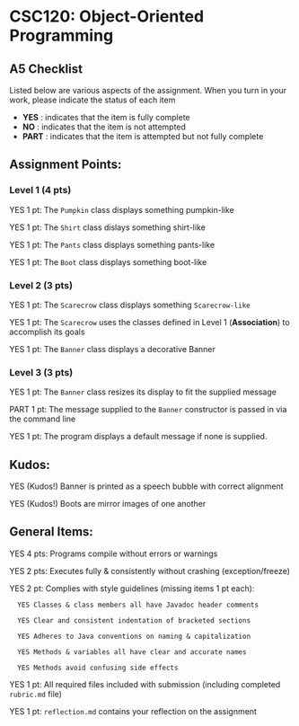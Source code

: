 # CSC120: Object-Oriented Programming
## A5 Checklist

Listed below are various aspects of the assignment.  When you turn in your work, please indicate the status of each item

- **YES** : indicates that the item is fully complete
- **NO** : indicates that the item is not attempted
- **PART** : indicates that the item is attempted but not fully complete


## Assignment Points:

### Level 1 (4 pts)

YES 1 pt: The `Pumpkin` class displays something pumpkin-like

YES 1 pt: The `Shirt` class dislays something shirt-like

YES 1 pt: The `Pants` class displays something pants-like

YES 1 pt: The `Boot` class displays something boot-like

### Level 2 (3 pts)

YES 1 pt: The `Scarecrow` class displays something `Scarecrow-like`

YES 1 pt: The `Scarecrow` uses the classes defined in Level 1 (**Association**) to accomplish its goals

YES 1 pt: The `Banner` class displays a decorative Banner

### Level 3 (3 pts)

YES 1 pt: The `Banner` class resizes its display to fit the supplied message

PART 1 pt: The message supplied to the `Banner` constructor is passed in via the command line

YES 1 pt: The program displays a default message if none is supplied.

## Kudos:

YES (Kudos!) Banner is printed as a speech bubble with correct alignment

YES (Kudos!) Boots are mirror images of one another



## General Items:

YES 4 pts: Programs compile without errors or warnings

YES 2 pts: Executes fully & consistently without crashing (exception/freeze)

YES 2 pt: Complies with style guidelines (missing items 1 pt each):

      YES Classes & class members all have Javadoc header comments

      YES Clear and consistent indentation of bracketed sections

      YES Adheres to Java conventions on naming & capitalization

      YES Methods & variables all have clear and accurate names

      YES Methods avoid confusing side effects

YES 1 pt: All required files included with submission (including completed `rubric.md` file)

YES 1 pt: `reflection.md` contains your reflection on the assignment

